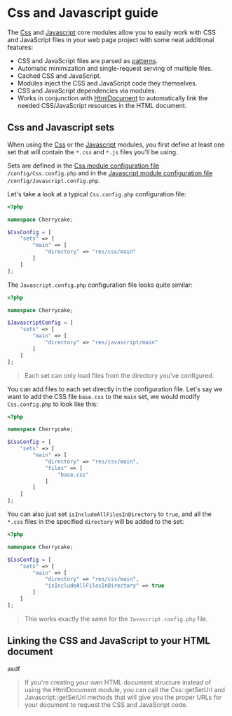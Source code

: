 # Css and Javascript guide

The [Css](../../reference/core-modules/css/) and [Javascript](../../reference/core-modules/javascript.md) core modules allow you to easily work with CSS and JavaScript files in your web page project with some neat additional features:

* CSS and JavaScript files are parsed as [patterns](../../architecture/patterns/).
* Automatic minimization and single-request serving of multiple files.
* Cached CSS and JavaScript.
* Modules inject the CSS and JavaScript code they themselves.
* CSS and JavaScript dependencies via modules.
* Works in conjunction with [HtmlDocument](../../reference/core-modules/htmldocument/) to automatically link the needed CSS/JavaScript resources in the HTML document.

## Css and Javascript sets

When using the [Css](../../reference/core-modules/css/) or the [Javascript](../../reference/core-modules/javascript.md) modules, you first define at least one set that will contain the `*.css` and `*.js` files you'll be using.

Sets are defined in the [Css module configuration file](../../reference/core-modules/css/#configuration) `/config/Css.config.php` and in the [Javascript module configuration file](../../reference/core-modules/javascript.md#configuration) `/config/Javascript.config.php`.

Let's take a look at a typical `Css.config.php` configuration file:

```php
<?php

namespace Cherrycake;

$CssConfig = [
    "sets" => [
        "main" => [
            "directory" => "res/css/main"
        ]
    ]
];
```

The `Javascript.config.php` configuration file looks quite similar:

```php
<?php

namespace Cherrycake;

$JavascriptConfig = [
    "sets" => [
        "main" => [
            "directory" => "res/javascript/main"
        ]
    ]
];
```

> Each set can only load files from the directory you've configured.

You can add files to each set directly in the configuration file. Let's say we want to add the CSS file `base.css` to the `main` set, we would modify `Css.config.php` to look like this:

```php
<?php

namespace Cherrycake;

$CssConfig = [
    "sets" => [
        "main" => [
            "directory" => "res/css/main",
            "files" => [
                "base.css"
            ]
        ]
    ]
];
```

You can also just set `isIncludeAllFilesInDirectory` to `true`, and all the `*.css` files in the specified `directory` will be added to the set:

```php
<?php

namespace Cherrycake;

$CssConfig = [
    "sets" => [
        "main" => [
            "directory" => "res/css/main",
            "isIncludeAllFilesInDirectory" => true
        ]
    ]
];
```

> This works exactly the same for the `Javascript.config.php` file.

## Linking the CSS and JavaScript to your HTML document

asdf

> If you're creating your own HTML document structure instead of using the HtmlDocument module, you can call the Css::getSetUrl and Javascript::getSetUrl methods that will give you the proper URLs for your document to request the CSS and JavaScript code.

